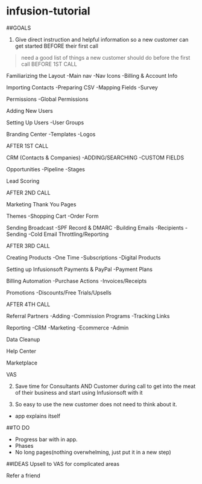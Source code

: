 # infusion-tutorial

##GOALS
1) Give direct instruction and helpful information so a new customer can get started BEFORE their first call
>need a good list of things a new customer should do before the first call
BEFORE 1ST CALL

Familiarizing the Layout
-Main nav
-Nav Icons
-Billing & Account Info

Importing Contacts
-Preparing CSV
-Mapping Fields
-Survey

Permissions
-Global Permissions

Adding New Users

Setting Up Users
-User Groups

Branding Center
-Templates
-Logos

AFTER 1ST CALL

CRM (Contacts & Companies)
-ADDING/SEARCHING
-CUSTOM FIELDS

Opportunities
-Pipeline
-Stages

Lead Scoring

AFTER 2ND CALL

Marketing Thank You Pages

Themes
-Shopping Cart
-Order Form

Sending Broadcast
-SPF Record & DMARC
-Building Emails
-Recipients
-Sending
-Cold Email Throttling/Reporting

AFTER 3RD CALL

Creating Products
-One Time
-Subscriptions
-Digital Products

Setting up Infusionsoft Payments & PayPal
-Payment Plans

Billing Automation
-Purchase Actions
-Invoices/Receipts

Promotions
-Discounts/Free Trials/Upsells

AFTER 4TH CALL

Referral Partners
-Adding
-Commission Programs
-Tracking Links

Reporting
-CRM
-Marketing
-Ecommerce
-Admin

Data Cleanup

Help Center

Marketplace

VAS

2) Save time for Consultants AND Customer during call to get into the meat of their business and start using Infusionsoft with it


3) So easy to use the new customer does not need to think about it.
- app explains itself

##TO DO
* Progress bar with in app.
* Phases
* No long pages(nothing overwhelming, just put it in a new step)

##IDEAS
Upsell to VAS for complicated areas

Refer a friend
